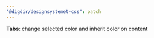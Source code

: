 ```yaml
---
"@digdir/designsystemet-css": patch
---
```


**Tabs**: change selected color and inherit color on content
